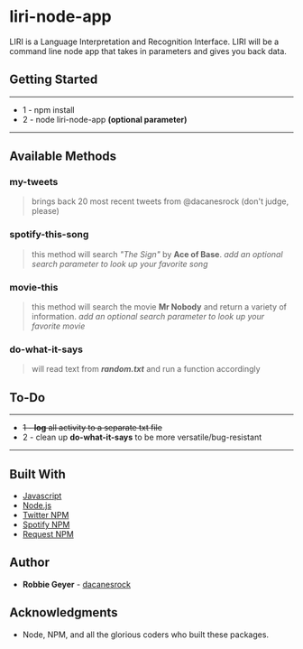 # liri-node-app
LIRI is a Language Interpretation and Recognition Interface. LIRI will be a command line node app that takes in parameters and gives you back data.

## Getting Started
***
* 1 - npm install
* 2 - node liri-node-app **<method>** **(optional parameter)**
***
## Available Methods

### my-tweets
>brings back 20 most recent tweets from @dacanesrock (don't judge, please)
### spotify-this-song
>this method will search _"The Sign"_ by **Ace of Base**. 
>_add an optional search parameter to look up your favorite song_
### movie-this
>this method will search the movie **Mr Nobody** and return a variety of information. 
>_add an optional search parameter to look up your favorite movie_
### do-what-it-says
>will read text from **_random.txt_** and run a function accordingly

## To-Do
***
* ~~1 - **log** all activity to a separate txt file~~
* 2 - clean up **do-what-it-says** to be more versatile/bug-resistant
***

## Built With

* [Javascript](https://www.javascript.com/)
* [Node.js](https://nodejs.org/en/)
* [Twitter NPM](https://www.npmjs.com/package/twitter)
* [Spotify NPM](https://www.npmjs.com/package/spotify)
* [Request NPM](https://www.npmjs.com/package/request)

## Author

* **Robbie Geyer** - [dacanesrock](https://github.com/dacanesrock)

## Acknowledgments

* Node, NPM, and all the glorious coders who built these packages.
